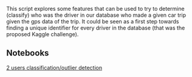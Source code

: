 This script explores some features that can be used to try to determine (classify) who was the driver in our database who made a given car trip given the gps data of the trip. It could be seen as a first step towards finding a unique identifier for every driver in the database (that was the proposed Kaggle challenge). 

## Notebooks

[2 users classification/outlier detection](http://freinque.github.io/axa_dataset/html/prel_feat_02_analysis.html)


